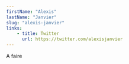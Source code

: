 ```yaml
---
firstName: "Alexis"
lastName: "Janvier"
slug: "alexis-janvier"
links:
    - title: Twitter
      url: https://twitter.com/alexisjanvier
---
```


A faire
